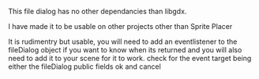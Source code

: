 This file dialog has no other dependancies than libgdx.

I have made it to be usable on other projects other than Sprite Placer

It is rudimentry but usable, you will need to add an eventlistener
to the fileDialog object if you want to know when its returned
and you will also need to add it to your scene for it to work.
check for the event target being either the fileDialog public
fields ok and cancel
